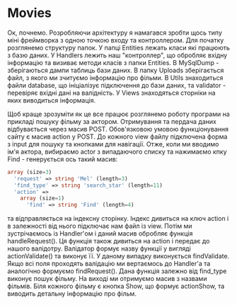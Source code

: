 # Movies

Ок, почнемо. Розробляючи архітектуру я намагався зробти щось типу міні фреймворка з одною точкою входу та контроллером.
Для початку розглянемо структуру папок. 
У папці Entities лежать класи які працюють з базю даних. 
У Handlers лежить наш "контроллер", що обробляє вхідну інформацію та визиває методи класів з папки Entities. 
В MySqlDump - зберігаються дампи таблиць бази даних. 
В папку Uploads зберігається файл, з якого ми зчитуємо інформацію про фільми. 
В Utils знаходиться файли database, що ініціалізує підключення до бази даних, та validator - перевіряє вхідні дані 
на валідність. 
У Views знаходяться сторніки на яких виводиться інформація. 

 Щоб краще зрозуміти як це все працює розглянемо роботу програми на прикладі пошуку фільму за актором. Отримування та
 пердача даних відбувається через масив POST. Обов'язковою умовою функціонування сайту є масив action у POST. До 
 кожного view файлу підключена форма з input для пошуку та кнопками для навігації. Отже, коли ми вводимо ім'я актора, 
 вибираємо actor з випадаючого списку та нажимаємо кпку Find - генерується ось такий масив:
 ```php
 array (size=3)
   'request' => string 'Mel' (length=3)
   'find_type' => string 'search_star' (length=11)
   'action' => 
     array (size=1)
       'find' => string 'Find' (length=4)
```
та відправляється на індексну сторінку. Індекс дивиться на ключ action і в залежності від нього підключає нам файл із 
view. Потім ми зустрічаємось із Handler'ом і даний масив обробляє функція handleRequest(). Ця функція також дивиться на
action і передає до нашого валідотру. Валідатор формує назву функції у вигляді actionValidate() та виконує її. У 
даному випадку виконується findValidate. Якщо всі поля проходять валідацію ми вертаємось до Handler'а та аналогічно 
формуємо findRequest(). Дана функція залежно від find_type виконує пошук фільму. На виході ми отримуємо масив з 
 назвами фільмів. Біля кожного фільму є кнопка Show, що формує actionShow, та виводить детальну інформацію про фільм.  
  